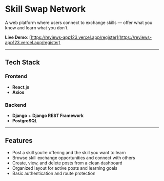 # Skill Swap Network

A web platform where users connect to exchange skills — offer what you know and learn what you don't.

**Live Demo**: [https://reviews-app123.vercel.app/register](https://reviews-app123.vercel.app/register)

---

## Tech Stack

### Frontend
- **React.js**
- **Axios**

### Backend
- **Django** + **Django REST Framework**
- **PostgreSQL**

---

## Features

- Post a skill you’re offering and the skill you want to learn
- Browse skill exchange opportunities and connect with others
- Create, view, and delete posts from a clean dashboard
- Organized layout for active posts and learning goals
- Basic authentication and route protection

